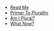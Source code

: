 - [Read Me](README)
- [Primer To Plurality](primer)
- [Am I Plural?](amiplural)
- [What Now?](whatnow)

